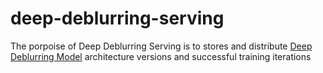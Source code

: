 # deep-deblurring-serving
The porpoise of Deep Deblurring Serving is to stores and distribute [Deep Deblurring Model](https://github.com/ElPapi42/deep-deblurring-model) architecture versions and successful training iterations
